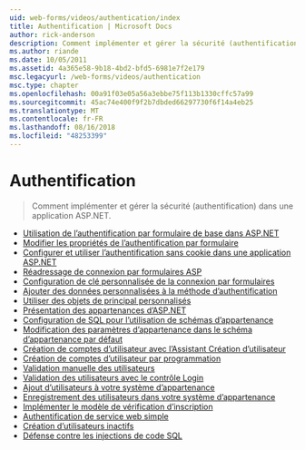 ```yaml
---
uid: web-forms/videos/authentication/index
title: Authentification | Microsoft Docs
author: rick-anderson
description: Comment implémenter et gérer la sécurité (authentification) dans une application ASP.NET.
ms.author: riande
ms.date: 10/05/2011
ms.assetid: 4a365e58-9b18-4bd2-bfd5-6981e7f2e179
msc.legacyurl: /web-forms/videos/authentication
msc.type: chapter
ms.openlocfilehash: 00a91f03e05a56a3ebbe75f113b1330cffc57a99
ms.sourcegitcommit: 45ac74e400f9f2b7dbded66297730f6f14a4eb25
ms.translationtype: MT
ms.contentlocale: fr-FR
ms.lasthandoff: 08/16/2018
ms.locfileid: "48253399"
---
```

<a name="authentication"></a>Authentification
====================
> Comment implémenter et gérer la sécurité (authentification) dans une application ASP.NET.


- [Utilisation de l’authentification par formulaire de base dans ASP.NET](using-basic-forms-authentication-in-aspnet.md)
- [Modifier les propriétés de l’authentification par formulaire](how-to-change-the-forms-authentication-properties.md)
- [Configurer et utiliser l’authentification sans cookie dans une application ASP.NET](how-to-setup-and-use-cookie-less-authentication-in-an-aspnet-application.md)
- [Réadressage de connexion par formulaires ASP](asp-forms-login-relocation.md)
- [Configuration de clé personnalisée de la connexion par formulaires](forms-login-custom-key-configuration.md)
- [Ajouter des données personnalisées à la méthode d’authentification](add-custom-data-to-the-authentication-method.md)
- [Utiliser des objets de principal personnalisés](use-custom-principal-objects.md)
- [Présentation des appartenances d’ASP.NET](understanding-aspnet-memberships.md)
- [Configuration de SQL pour l’utilisation de schémas d’appartenance](configuring-sql-to-work-with-membership-schemas.md)
- [Modification des paramètres d’appartenance dans le schéma d’appartenance par défaut](changing-membership-settings-in-the-default-membership-schema.md)
- [Création de comptes d’utilisateur avec l’Assistant Création d’utilisateur](creating-user-accounts-with-the-create-user-wizard.md)
- [Création de comptes d’utilisateur par programmation](creating-user-accounts-programmatically.md)
- [Validation manuelle des utilisateurs](validating-users-manually.md)
- [Validation des utilisateurs avec le contrôle Login](validating-users-with-the-login-control.md)
- [Ajout d’utilisateurs à votre système d’appartenance](adding-users-to-your-membership-system.md)
- [Enregistrement des utilisateurs dans votre système d’appartenance](logging-users-into-your-membership-system.md)
- [Implémenter le modèle de vérification d’inscription](implement-the-registration-verification-pattern.md)
- [Authentification de service web simple](simple-web-service-authentication.md)
- [Création d’utilisateurs inactifs](creating-inactive-users.md)
- [Défense contre les injections de code SQL](sql-injection-defense.md)
